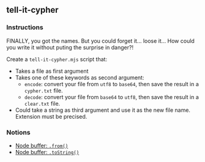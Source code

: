 ## tell-it-cypher

### Instructions

FINALLY, you got the names.
But you could forget it... loose it... How could you write it without puting the surprise in danger?!

Create a `tell-it-cypher.mjs` script that:
- Takes a file as first argument
- Takes one of these keywords as second argument:
  - `encode`: convert your file from `utf8` to `base64`, then save the result in a `cypher.txt` file.
  - `decode`: convert your file from `base64` to `utf8`, then save the result in a `clear.txt` file.
- Could take a string as third argument and use it as the new file name. Extension must be precised.

### Notions

- [Node buffer: `.from()`](https://nodejs.org/docs/latest/api/buffer.html#buffer_static_method_buffer_from_string_encoding)
- [Node buffer: `.toString()`](https://nodejs.org/api/buffer.html#buffer_buf_tostring_encoding_start_end)
